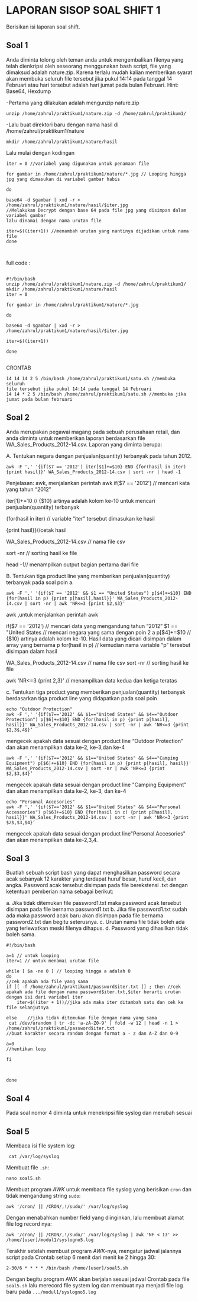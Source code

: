 # LAPORAN SISOP SOAL SHIFT 1

Berisikan isi laporan soal shift.
## Soal 1
Anda diminta tolong oleh teman anda untuk mengembalikan filenya yang telah dienkripsi oleh seseorang menggunakan bash script, file yang dimaksud adalah nature.zip. Karena terlalu mudah kalian memberikan syarat akan membuka seluruh file tersebut jika pukul 14:14 pada tanggal 14 Februari atau hari tersebut adalah hari jumat pada bulan Februari. Hint: Base64, Hexdump

-Pertama yang dilakukan adalah mengunzip nature.zip

```
unzip /home/zahrul/praktikum1/nature.zip -d /home/zahrul/praktikum1/ 

```
-Lalu buat direktori baru dengan nama hasil di  /home/zahrul/praktikum1/nature

```
mkdir /home/zahrul/praktikum1/nature/hasil

```
Lalu mulai dengan kodingan
```
iter = 0 //variabel yang digunakan untuk penamaan file

for gambar in /home/zahrul/praktikum1/nature/*.jpg // Looping hingga jpg yang dimasukan di variabel gambar habis

do

base64 -d $gambar | xxd -r > /home/zahrul/praktikum1/nature/hasil/$iter.jpg
//Melakukan Decrypt dengan base 64 pada file jpg yang disimpan dalam variabel gambar
lalu dinamai dengan nama urutan file 

iter=$((iter+1)) //menambah urutan yang nantinya dijadikan untuk nama file
done



```

full code :
```

#!/bin/bash
unzip /home/zahrul/praktikum1/nature.zip -d /home/zahrul/praktikum1/
mkdir /home/zahrul/praktikum1/nature/hasil
iter = 0

for gambar in /home/zahrul/praktikum1/nature/*.jpg

do

base64 -d $gambar | xxd -r > /home/zahrul/praktikum1/nature/hasil/$iter.jpg

iter=$((iter+1))

done


```
CRONTAB
```
14 14 14 2 5 /bin/bash /home/zahrul/praktikum1/satu.sh //membuka seluruh
file tersebut jika pukul 14:14 pada tanggal 14 Februari
14 14 * 2 5 /bin/bash /home/zahrul/praktikum1/satu.sh //membuka jika jumat pada bulan februari

```
## Soal 2
Anda merupakan pegawai magang pada sebuah perusahaan retail, dan anda diminta
untuk memberikan laporan berdasarkan file WA_Sales_Products_2012-14.csv.
Laporan yang diminta berupa:

A. Tentukan negara dengan penjualan(quantity) terbanyak pada tahun
2012.

```
awk -F ',' '{if($7 == '2012') iter[$1]+=$10} END {for(hasil in iter) {print hasil}}' WA_Sales_Products_2012-14.csv | sort -nr | head -1
```

 Penjelasan:
awk, menjalankan perintah awk
if($7 == '2012') // mencari kata yang tahun “2012” 

iter[$1]+=$10 // {$10} artinya adalah kolom ke-10  untuk mencari penjualan(quantity) terbanyak

{for(hasil in iter) // variable “iter” tersebut dimasukan ke hasil

 {print hasil}}//cetak hasil

WA_Sales_Products_2012-14.csv // nama file csv

sort -nr // sorting hasil ke file

head -1// menampilkan output bagian pertama dari file


B. Tentukan tiga product line yang memberikan penjualan(quantity)
terbanyak pada soal poin a.
```
awk -F ',' '{if($7 == '2012' && $1 == "United States") p[$4]+=$10} END {for(hasil in p) {print p[hasil],hasil}}' WA_Sales_Products_2012-14.csv | sort -nr | awk 'NR<=3 {print $2,$3}'
```
awk ,untuk menjalankan perintah awk

   if($7 == '2012') // mencari data yang mengandung tahun “2012” 
       $1 == "United States // mencari negara yang sama dengan poin 2 a
       p[$4]+=$10 // {$10} artinya adalah kolom ke-10. Hasil data yang dicari disimpan dalam array yang bernama p
      for(hasil in p) //  kemudian nama variable “p” tersebut disimpan dalam hasil

WA_Sales_Products_2012-14.csv // nama file csv
sort -nr // sorting hasil ke file

awk 'NR<=3 {print $2,$3}' // menampilkan data kedua dan ketiga teratas


c. Tentukan tiga product yang memberikan penjualan(quantity)
terbanyak berdasarkan tiga product line yang didapatkan pada soal
poin 

```
echo "Outdoor Protection"
awk -F ',' '{if($7=='2012' && $1=="United States" && $4=="Outdoor Protection") p[$6]+=$10} END {for(hasil in p) {print p[hasil], hasil}}' WA_Sales_Products_2012-14.csv | sort -nr | awk 'NR<=3 {print $2,3$,4$}’
```
mengecek apakah data sesuai dengan product line “Outdoor Protection”  dan akan menampilkan data ke-2, ke-3,dan ke-4

```echo "Camping Equipment"
awk -F ',' '{if($7=='2012' && $1=="United States" && $4=="Camping Equipment") p[$6]+=$10} END {for(hasil in p) {print p[hasil], hasil}}' WA_Sales_Products_2012-14.csv | sort -nr | awk 'NR<=3 {print $2,$3,$4}’
```
mengecek apakah data sesuai dengan product line "Camping Equipment" dan akan menampilkan data ke-2, ke-3, dan ke-4

```
echo "Personal Accesories"
awk -F ',' '{if($7=='2012' && $1=="United States" && $4=="Personal Accessories") p[$6]+=$10} END {for(hasil in c) {print p[hasil], hasil}}' WA_Sales_Products_2012-14.csv | sort -nr | awk 'NR<=3 {print $2$,$3,$4}’
```

mengecek apakah data sesuai dengan product line"Personal Accesories" dan akan menampilkan data ke-2,3,4.

## Soal 3
Buatlah sebuah script bash yang dapat menghasilkan password secara acak
sebanyak 12 karakter yang terdapat huruf besar, huruf kecil, dan angka. Password
acak tersebut disimpan pada file berekstensi .txt dengan ketentuan pemberian nama
sebagai berikut:

a. Jika tidak ditemukan file password1.txt maka password acak tersebut
disimpan pada file bernama password1.txt
b. Jika file password1.txt sudah ada maka password acak baru akan
disimpan pada file bernama password2.txt dan begitu seterusnya.
c. Urutan nama file tidak boleh ada yang terlewatkan meski filenya
dihapus.
d. Password yang dihasilkan tidak boleh sama.


```
#!/bin/bash

a=1 // untuk looping
iter=1 // untuk menamai urutan file

while [ $a -ne 0 ] // looping hingga a adalah 0
do
//cek apakah ada file yang sama
if [[ -f /home/zahrul/praktikum1/password$iter.txt ]] ; then //cek apakah ada file dengan nama password$iter.txt,$iter berarti urutan dengan isi dari variabel iter
	iter=$((iter + 1))//jika ada maka iter ditambah satu dan cek ke file selanjutnya

else	//jika tidak ditemukan file dengan nama yang sama
 cat /dev/urandom | tr -dc 'a-zA-Z0-9' | fold -w 12 | head -n 1 > /home/zahrul/praktikum1/password$iter.txt
//buat karakter secara random dengan format a - z dan A-Z dan 0-9

a=0
//hentikan loop

fi



done
```



## Soal 4
Pada soal nomor 4 diminta untuk menekripsi file syslog dan merubah sesuai 	 




## Soal 5
Membaca isi file system log:
 
```
 cat /var/log/syslog
```

Membuat file ```.sh```:
```
nano soal5.sh
```

Membuat program <i>AWK</i> untuk membaca file syslog yang berisikan ``` cron ``` dan tidak mengandung string ```sudo```:

```
awk '/cron/ || /CRON/,!/sudo/' /var/log/syslog
```

Dengan menabahkan number field yang diinginkan, lalu membuat alamat file log record nya:
```
awk '/cron/ || /CRON/,!/sudo/' /var/log/syslog | awk 'NF < 13' >> /home/[user]/modul1/syslogno5.log
```

Terakhir setelah membuat program <i>AWK</i>-nya, mengatur jadwal jalannya script pada Crontab setiap 6 menit dari menit ke 2 hingga 30:

```
2-30/6 * * * * /bin/bash /home/[user]/soal5.sh
```

Dengan begitu program AWK akan berjalan sesuai jadwal Crontab pada file ```soal5.sh``` lalu merecord file system log dan
membuat nya menjadi file log baru pada ```.../modul1/syslogno5.log```
